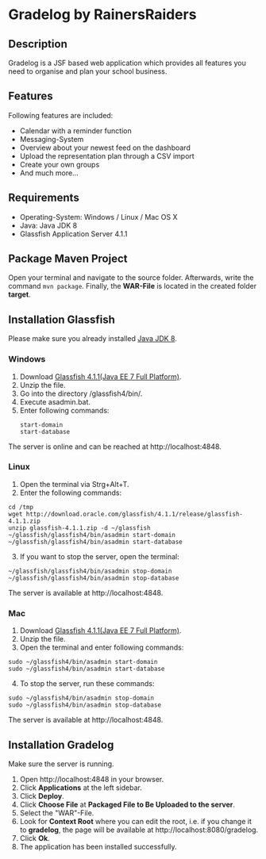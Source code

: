 # Gradelog by RainersRaiders

## Description

Gradelog is a JSF based web application which provides all features you need to
organise and plan your school business.

## Features

Following features are included:

* Calendar with a reminder function
* Messaging-System
* Overview about your newest feed on the dashboard
* Upload the representation plan through a CSV import
* Create your own groups
* And much more...

## Requirements

* Operating-System: Windows / Linux / Mac OS X
* Java: Java JDK 8
* Glassfish Application Server 4.1.1

## Package Maven Project

Open your terminal and navigate to the source folder. Afterwards, write the command ```mvn package```. Finally, the **WAR-File** is located in the created folder **target**. 

## Installation Glassfish

Please make sure you already installed [Java JDK 8](http://www.oracle.com/technetwork/java/javase/downloads/jdk8-downloads-2133151.html).

### Windows

1. Download [Glassfish 4.1.1(Java EE 7 Full Platform)](https://glassfish.java.net/download.html).
2. Unzip the file.
3. Go into the directory /glassfish4/bin/.
4. Execute asadmin.bat.
5. Enter following commands:
    ```
    start-domain
    start-database
    ```
    
The server is online and can be reached at http://localhost:4848. 

### Linux

1. Open the terminal via Strg+Alt+T.
2. Enter the following commands:
 ```
 cd /tmp
 wget http://download.oracle.com/glassfish/4.1.1/release/glassfish-4.1.1.zip
 unzip glassfish-4.1.1.zip -d ~/glassfish
 ~/glassfish/glassfish4/bin/asadmin start-domain
 ~/glassfish/glassfish4/bin/asadmin start-database
 ```
3. If you want to stop the server, open the terminal:
 ```
 ~/glassfish/glassfish4/bin/asadmin stop-domain
 ~/glassfish/glassfish4/bin/asadmin stop-database
 ```
 
The server is available at http://localhost:4848.
 
### Mac 
1. Download [Glassfish 4.1.1(Java EE 7 Full Platform)](https://glassfish.java.net/download.html).
2. Unzip the file.
3. Open the terminal and enter following commands:
```
sudo ~/glassfish4/bin/asadmin start-domain
sudo ~/glassfish4/bin/asadmin start-database
```
4. To stop the server, run these commands:
```
sudo ~/glassfish4/bin/asadmin stop-domain
sudo ~/glassfish4/bin/asadmin stop-database
```


The server is available at http://localhost:4848.

## Installation Gradelog
Make sure the server is running.

1. Open http://localhost:4848 in your browser.
2. Click **Applications** at the left sidebar.
3. Click **Deploy**.
4. Click **Choose File** at **Packaged File to Be Uploaded to the server**.
5. Select the "WAR"-File.
6. Look for **Context Root** where you can edit the root, i.e. if you change it to **gradelog**, the page will be available at http://localhost:8080/gradelog.
7. Click **Ok**.
8. The application has been installed successfully. 


